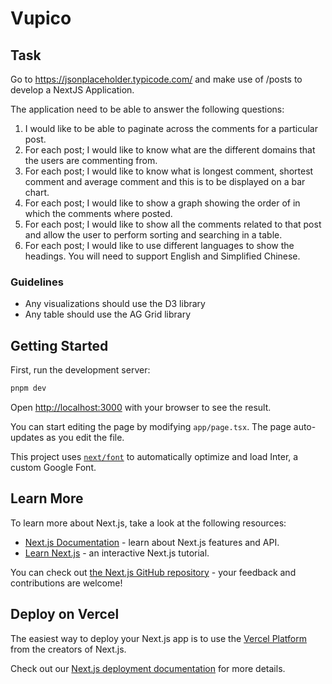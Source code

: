# Vupico

## Task

Go to https://jsonplaceholder.typicode.com/ and make use of /posts to develop a NextJS Application.

The application need to be able to answer the following questions:

1. I would like to be able to paginate across the comments for a particular post.
2. For each post; I would like to know what are the different domains that the users are commenting from.
3. For each post; I would like to know what is longest comment, shortest comment and average comment and this is to be displayed on a bar chart.
4. For each post; I would like to show a graph showing the order of in which the comments where posted.
5. For each post; I would like to show all the comments related to that post and allow the user to perform sorting and searching in a table.
6. For each post; I would like to use different languages to show the headings. You will need to support English and Simplified Chinese.

### Guidelines

- Any visualizations should use the D3 library
- Any table should use the AG Grid library

## Getting Started

First, run the development server:

```bash
pnpm dev
```

Open [http://localhost:3000](http://localhost:3000) with your browser to see the result.

You can start editing the page by modifying `app/page.tsx`. The page auto-updates as you edit the file.

This project uses [`next/font`](https://nextjs.org/docs/basic-features/font-optimization) to automatically optimize and load Inter, a custom Google Font.

## Learn More

To learn more about Next.js, take a look at the following resources:

- [Next.js Documentation](https://nextjs.org/docs) - learn about Next.js features and API.
- [Learn Next.js](https://nextjs.org/learn) - an interactive Next.js tutorial.

You can check out [the Next.js GitHub repository](https://github.com/vercel/next.js/) - your feedback and contributions are welcome!

## Deploy on Vercel

The easiest way to deploy your Next.js app is to use the [Vercel Platform](https://vercel.com/new?utm_medium=default-template&filter=next.js&utm_source=create-next-app&utm_campaign=create-next-app-readme) from the creators of Next.js.

Check out our [Next.js deployment documentation](https://nextjs.org/docs/deployment) for more details.
